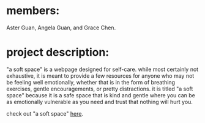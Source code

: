# members: 
Aster Guan, Angela Guan, and Grace Chen.

# project description:
"a soft space" is a webpage designed for self-care. while most certainly not exhaustive, it is meant to provide a few resources for anyone who may not be feeling well emotionally, whether that is in the form of breathing exercises, gentle encouragements, or pretty distractions. it is titled "a soft space" because it is a safe space that is kind and gentle where you can be as emotionally vulnerable as you need and trust that nothing will hurt you.

check out "a soft space" <a href="welcome.html">here</a>.
